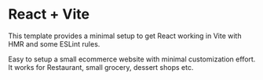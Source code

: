 # React + Vite

This template provides a minimal setup to get React working in Vite with HMR and some ESLint rules.

Easy to setup a small ecommerce website with minimal customization effort. It works for Restaurant, small grocery, dessert shops etc.


